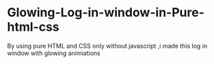 # Glowing-Log-in-window-in-Pure-html-css
By using pure HTML and CSS only without javascript ,i made this log in window with glowing animiations
